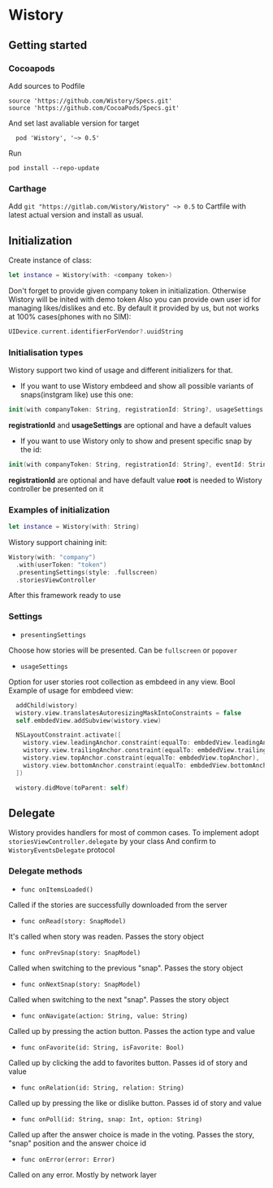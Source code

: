 # Wistory 

## Getting started

### Cocoapods

Add sources to Podfile

```
source 'https://github.com/Wistory/Specs.git'
source 'https://github.com/CocoaPods/Specs.git'

```

And set last avaliable version for target

```
  pod 'Wistory', '~> 0.5'
```

Run

```
pod install --repo-update
```

### Carthage

Add `git "https://gitlab.com/Wistory/Wistory" ~> 0.5` to Cartfile with latest actual version and install as usual.

## Initialization

Create instance of class:

```swift
let instance = Wistory(with: <company token>)
``` 

Don't forget to provide given company token in initialization. Otherwise Wistory will be inited with demo token
Also you can provide own user id for managing likes/dislikes and etc. By default it provided by us, but not works at 100% cases(phones with no SIM):

```swift
UIDevice.current.identifierForVendor?.uuidString
```

### Initialisation types

Wistory support two kind of usage and different initializers for that.

* If you want to use Wistory embdeed and show all possible variants of snaps(instgram like) use this one:

```swift
init(with companyToken: String, registrationId: String?, usageSettings: StyleSettings)
```

**registrationId** and **usageSettings** are optional and have a default values

* If you want to use Wistory only to show and present specific snap by the id:

```swift
init(with companyToken: String, registrationId: String?, eventId: String, root: UIViewController)
```

**registrationId** are optional and have default value
**root** is needed to Wistory controller be presented on it

### Examples of initialization  

```swift
let instance = Wistory(with: String)
```

Wistory support chaining init:
```swift
Wistory(with: "company")
  .with(userToken: "token")
  .presentingSettings(style: .fullscreen)
  .storiesViewController
```

After this framework ready to use

### Settings

- `presentingSettings`

Choose how stories will be presented. Can be `fullscreen` or `popover`

- `usageSettings`

Option for user stories root collection as embdeed in any view. Bool
Example of usage for embdeed view:

```swift
  addChild(wistory)
  wistory.view.translatesAutoresizingMaskIntoConstraints = false
  self.embdedView.addSubview(wistory.view)

  NSLayoutConstraint.activate([
    wistory.view.leadingAnchor.constraint(equalTo: embdedView.leadingAnchor),
    wistory.view.trailingAnchor.constraint(equalTo: embdedView.trailingAnchor),
    wistory.view.topAnchor.constraint(equalTo: embdedView.topAnchor),
    wistory.view.bottomAnchor.constraint(equalTo: embdedView.bottomAnchor)
  ])

  wistory.didMove(toParent: self)
```

## Delegate
Wistory provides handlers for most of common cases. To implement adopt `storiesViewController.delegate` by your class
And confirm to `WistoryEventsDelegate` protocol

### Delegate methods

- `func onItemsLoaded()`

Called if the stories are successfully downloaded from the server

- `func onRead(story: SnapModel)`

It's called when story was readen. Passes the story object

- `func onPrevSnap(story: SnapModel)`

Called when switching to the previous "snap". Passes the story object

- `func onNextSnap(story: SnapModel)`

Called when switching to the next "snap". Passes the story object

- `func onNavigate(action: String, value: String)`

Called up by pressing the action button. Passes the action type and value

- `func onFavorite(id: String, isFavorite: Bool)`

Called up by clicking the add to favorites button. Passes id of story and value

- `func onRelation(id: String, relation: String)`

Called up by pressing the like or dislike button. Passes id of story and value

- `func onPoll(id: String, snap: Int, option: String)`

Called up after the answer choice is made in the voting. Passes the story, "snap" position and the answer choice id

- `func onError(error: Error)`

Called on any error. Mostly by network layer
